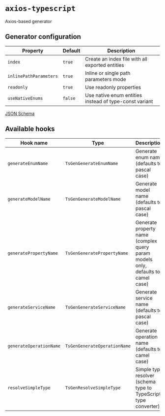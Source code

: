 # `axios-typescript`

Axios-based generator

## Generator configuration

| Property                | Default | Description                                                 |
|-------------------------|---------|-------------------------------------------------------------|
| `index`                 | `true`  | Create an index file with all exported entities             |
| `inlinePathParameters`  | `true`  | Inline or single path parameters mode                       |
| `readonly`              | `true`  | Use readonly properties                                     |
| `useNativeEnums`        | `false` | Use native enum entities instead of type-const variant      |

[JSON Schema](assets/ng-typescript-config-schema.json)

## Available hooks

| Hook name               | Type                         | Description                                                                      |
|-------------------------|------------------------------|----------------------------------------------------------------------------------|
| `generateEnumName`      | `TsGenGenerateEnumName`      | Generate enum name (defaults to pascal case)                                     |
| `generateModelName`     | `TsGenGenerateModelName`     | Generate model name (defaults to pascal case)                                    |
| `generatePropertyName`  | `TsGenGeneratePropertyName`  | Generate property name (complex query param models only, defaults to camel case) |
| `generateServiceName`   | `TsGenGenerateServiceName`   | Generate service name (defaults to pascal case)                                  |
| `generateOperationName` | `TsGenGenerateOperationName` | Generate operation name (defaults to camel case)                                 |
| `resolveSimpleType`     | `TsGenResolveSimpleType`     | Simple type resolver (schema type to TypeScript type converter)                  |

